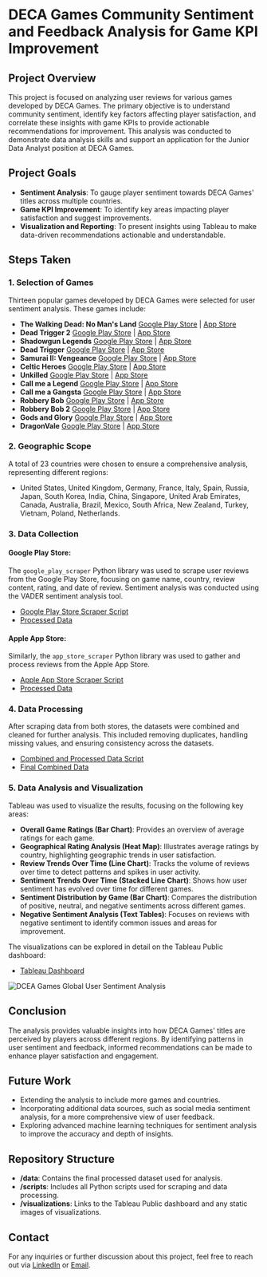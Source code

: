 # DECA Games Community Sentiment and Feedback Analysis for Game KPI Improvement

## Project Overview

This project is focused on analyzing user reviews for various games developed by DECA Games. The primary objective is to understand community sentiment, identify key factors affecting player satisfaction, and correlate these insights with game KPIs to provide actionable recommendations for improvement. This analysis was conducted to demonstrate data analysis skills and support an application for the Junior Data Analyst position at DECA Games.

## Project Goals

- **Sentiment Analysis**: To gauge player sentiment towards DECA Games' titles across multiple countries.
- **Game KPI Improvement**: To identify key areas impacting player satisfaction and suggest improvements.
- **Visualization and Reporting**: To present insights using Tableau to make data-driven recommendations actionable and understandable.

## Steps Taken

### 1. Selection of Games
Thirteen popular games developed by DECA Games were selected for user sentiment analysis. These games include:

- **The Walking Dead: No Man's Land** [Google Play Store](https://play.google.com/store/apps/details?id=com.nextgames.android.twd) | [App Store](https://apps.apple.com/us/app/the-walking-dead-no-mans-land/id970417047)
- **Dead Trigger 2** [Google Play Store](https://play.google.com/store/apps/details?id=com.madfingergames.deadtrigger2) | [App Store](https://apps.apple.com/us/app/dead-trigger-2-zombie-games/id720063540)
- **Shadowgun Legends** [Google Play Store](https://play.google.com/store/apps/details?id=com.madfingergames.legends) | [App Store](https://apps.apple.com/gb/app/shadowgun-legends-online-fps/id1091251242)
- **Dead Trigger** [Google Play Store](https://play.google.com/store/apps/details?id=com.madfingergames.deadtrigger) | [App Store](https://apps.apple.com/us/app/dead-trigger-survival-shooter/id533079551)
- **Samurai II: Vengeance** [Google Play Store](https://play.google.com/store/apps/details?id=com.madfingergames.SamuraiIIAll) | [App Store](https://apps.apple.com/us/app/samurai-2-vengeance/id392486160)
- **Celtic Heroes** [Google Play Store](https://play.google.com/store/apps/details?id=com.onethumbmobile.celticheroes) | [App Store](https://apps.apple.com/us/app/celtic-heroes-mobile-mmorpg/id431837446)
- **Unkilled** [Google Play Store](https://play.google.com/store/apps/details?id=com.madfingergames.unkilled) | [App Store](https://apps.apple.com/us/app/unkilled-zombie-online-fps/id969488951)
- **Call me a Legend** [Google Play Store](https://play.google.com/store/apps/details?id=com.sixwaves.cml&hl=en&gl=US) | [App Store](https://apps.apple.com/us/app/call-me-a-legend/id1449121741)
- **Call me a Gangsta** [Google Play Store](https://play.google.com/store/apps/details?id=com.empirestudiosinc.cmg&hl=en&gl=US) | [App Store](https://apps.apple.com/us/app/call-me-a-gangsta/id1530493373)
- **Robbery Bob** [Google Play Store](https://play.google.com/store/apps/details?id=com.chillingo.robberybobfree.android.row) | [App Store](https://apps.apple.com/us/app/robbery-bob-king-of-sneak/id503869041)
- **Robbery Bob 2** [Google Play Store](https://play.google.com/store/apps/details?id=com.chillingo.robberybob2.android.gplay) | [App Store](https://apps.apple.com/us/app/robbery-bob-2-comic-thief/id974514406)
- **Gods and Glory** [Google Play Store](https://play.google.com/store/apps/details?id=com.fridaysgames.godsandglory) | [App Store](https://apps.apple.com/us/app/gods-and-glory-war-of-thrones/id1050101469)
- **DragonVale** [Google Play Store](https://play.google.com/store/apps/details?id=com.backflipstudios.android.dragonvale) | [App Store](https://apps.apple.com/us/app/dragonvale/id440045374)



### 2. Geographic Scope
A total of 23 countries were chosen to ensure a comprehensive analysis, representing different regions:

- United States, United Kingdom, Germany, France, Italy, Spain, Russia, Japan, South Korea, India, China, Singapore, United Arab Emirates, Canada, Australia, Brazil, Mexico, South Africa, New Zealand, Turkey, Vietnam, Poland, Netherlands.

### 3. Data Collection
#### Google Play Store:
The `google_play_scraper` Python library was used to scrape user reviews from the Google Play Store, focusing on game name, country, review content, rating, and date of review. Sentiment analysis was conducted using the VADER sentiment analysis tool.
- [Google Play Store Scraper Script](https://github.com/abhivik/DECA-Games-Global-User-Sentiment-Analysis/blob/main/google_store_scrapper.ipynb)
- [Processed Data](https://github.com/abhivik/DECA-Games-Global-User-Sentiment-Analysis/blob/main/google_store_processed.csv)

#### Apple App Store:
Similarly, the `app_store_scraper` Python library was used to gather and process reviews from the Apple App Store.
- [Apple App Store Scraper Script](https://github.com/abhivik/DECA-Games-Global-User-Sentiment-Analysis/blob/main/Apple_Store_scrapper.ipynb)
- [Processed Data](https://github.com/abhivik/DECA-Games-Global-User-Sentiment-Analysis/blob/main/apple_store_processed.csv)

### 4. Data Processing
After scraping data from both stores, the datasets were combined and cleaned for further analysis. This included removing duplicates, handling missing values, and ensuring consistency across the datasets.
- [Combined and Processed Data Script](https://github.com/abhivik/DECA-Games-Global-User-Sentiment-Analysis/blob/main/Combined%20processed.ipynb)
- [Final Combined Data](https://github.com/abhivik/DECA-Games-Global-User-Sentiment-Analysis/blob/main/combined_sentiment_review_data.csv)

### 5. Data Analysis and Visualization
Tableau was used to visualize the results, focusing on the following key areas:

- **Overall Game Ratings (Bar Chart)**: Provides an overview of average ratings for each game.
- **Geographical Rating Analysis (Heat Map)**: Illustrates average ratings by country, highlighting geographic trends in user satisfaction.
- **Review Trends Over Time (Line Chart)**: Tracks the volume of reviews over time to detect patterns and spikes in user activity.
- **Sentiment Trends Over Time (Stacked Line Chart)**: Shows how user sentiment has evolved over time for different games.
- **Sentiment Distribution by Game (Bar Chart)**: Compares the distribution of positive, neutral, and negative sentiments across different games.
- **Negative Sentiment Analysis (Text Tables)**: Focuses on reviews with negative sentiment to identify common issues and areas for improvement.

The visualizations can be explored in detail on the Tableau Public dashboard:
- [Tableau Dashboard](https://public.tableau.com/app/profile/abhivik/viz/DECAGamesGlobalUserSentimentAnalysisDashboard/DCEAGamesGlobalUserSentimentAnalysis?publish=yes)

![DCEA Games Global User Sentiment Analysis](https://github.com/user-attachments/assets/17732799-d49f-4685-abac-70c5f6d3ef14)

## Conclusion
The analysis provides valuable insights into how DECA Games' titles are perceived by players across different regions. By identifying patterns in user sentiment and feedback, informed recommendations can be made to enhance player satisfaction and engagement.

## Future Work
- Extending the analysis to include more games and countries.
- Incorporating additional data sources, such as social media sentiment analysis, for a more comprehensive view of user feedback.
- Exploring advanced machine learning techniques for sentiment analysis to improve the accuracy and depth of insights.

## Repository Structure
- **/data**: Contains the final processed dataset used for analysis.
- **/scripts**: Includes all Python scripts used for scraping and data processing.
- **/visualizations**: Links to the Tableau Public dashboard and any static images of visualizations.

## Contact
For any inquiries or further discussion about this project, feel free to reach out via [LinkedIn](https://www.linkedin.com/in/abhijit-mandape) or [Email](mailto:abhijit.mandape@example.com).
